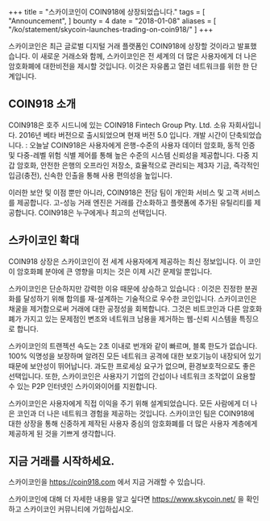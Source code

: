 +++
title = "스카이코인이 COIN918에 상장되었습니다."
tags = [
    "Announcement",
]
bounty = 4
date = "2018-01-08"
aliases = [
	"/ko/statement/skycoin-launches-trading-on-coin918/"
]
+++

스카이코인은 최근 글로벌 디지털 거래 플랫폼인 COIN918에 상장할 것이라고 발표했습니다. 이 새로운 거래소와 함께, 스카이코인은 전 세계의 더 많은 사용자에게 더 나은 암호화폐에 대한비전을 제시할 것입니다. 이것은 자유롭고 열린 네트워크를 위한 한 단계입니다.

## COIN918 소개

COIN918은 호주 시드니에 있는 COIN918 Fintech Group Pty. Ltd. 소유 자회사입니다. 2016년 베타 버전으로 출시되었으며 현재 버전 5.0 입니다. 개발 시간이 단축되었습니다. : 오늘날 COIN918은 사용자에게 은행-수준의 사용자 데이터 암호화, 동적 인증 및 다중-레벨 위험 식별 제어를 통해 높은 수준의 시스템 신뢰성을 제공합니다. 다중 지갑 암호화, 안전한 은행의 오프라인 저장소, 효율적으로 관리되는 제3자 기금, 즉각적인 입금(충전), 신속한 인출을 통해 사용 편의성을 높입니다.

이러한 보안 및 이점 뿐만 아니라, COIN918은 전담 팀이 개인화 서비스 및 고객 서비스를 제공합니다. 고-성능 거래 엔진은 거래를 간소화하고 플랫폼에 추가된 유틸리티를 제공합니다. COIN918은 누구에게나 최고의 선택입니다.

## 스카이코인 확대

COIN918 상장은 스카이코인이 전 세계 사용자에게 제공하는 최신 정보입니다. 이 코인이 암호화폐 분야에 큰 영향을 미치는 것은 이제 시간 문제일 뿐입니다.

스카이코인은 단순하지만 강력한 이유 때문에 상승하고 있습니다 : 이것은 진정한 분권화를 달성하기 위해 합의를 재-설계하는 기술적으로 우수한 코인입니다. 스카이코인은 채굴을 제거함으로써 거래에 대한 공정성을 회복합니다. 그것은 비트코인과 다른 암호화폐가 가지고 있는 문제점인 변조와 네트워크 남용을 제거하는 웹-신뢰 시스템을 특징으로 합니다.

스카이코인의 트랜젝션 속도는 2초 이내로 번개와 같이 빠르며, 블록 한도가 없습니다. 100% 익명성을 보장하며 알려진 모든 네트워크 공격에 대한 보호기능이 내장되어 있기 때문에 보안성이 뛰어납니다. 과도한 프로세싱 요구가 없으며, 환경보호적으로도 좋은 선택입니다. 또한, 스카이코인은 사용자기 기업의 간섭이나 네트워크 조작없이 요용할 수 있는 P2P 인터넷인 스카이와이어를 지원합니다.

스카이코인은 사용자에게 직접 이익을 주기 위해 설계되었습니다. 모든 사람에게 더 나은 코인과 더 나은 네트워크 경험을 제공하는 것입니다. 스카이코인 팀은 COIN918에 대한 상장을 통해 신중하게 제작된 사용자 중심의 암호화폐를 더 많은 사용자 계층에게 제공하게 된 것을 기쁘게 생각합니다.

## 지금 거래를 시작하세요.

스카이코인을 https://coin918.com 에서 지금 거래할 수 있습니다.

스카이코인에 대해 더 자세한 내용을 알고 싶다면 https://www.skycoin.net/ 을 확인하고 스카이코인 커뮤니티에 가입하십시오.

